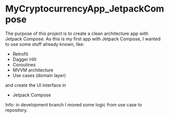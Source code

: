 # MyCryptocurrencyApp_JetpackCompose

The purpose of this project is to create a clean architecture app with Jetpack Compose.
As this is my first app with Jetpack Compose, I wanted to use some stuff already known, like:

- Retrofit
- Dagger Hilt
- Coroutines
- MVVM architecture
- Use cases (domain layer)

and create the UI interface in

- Jetpack Compose

Info: in development branch I moved some logic from use case to repository.
